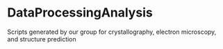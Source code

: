 # DataProcessingAnalysis
Scripts generated by our group for crystallography, electron microscopy, and structure prediction
